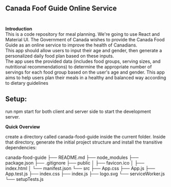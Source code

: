 **Canada Foof Guide Online Service**  <br><br>
---

**Introduction**  
This is a code repository for meal planning. 
We're going to use React and Material UI.
The Government of Canada wishes to provide the Canada Food Guide as an online service to improve the health of Canadians.  
This app should allow users to input their age and gender, then generate a personalized daily food plan based on these inputs.  
The app uses the provided data (includes food groups, serving sizes, and nutritional recommendations) to determine the appropriate number of servings for each food group based on the user's age and gender.
This app aims to help users plan their meals in a healthy and balanced way according to dietary guidelines



**Setup:**  
---
run npm start for both client and server side to start the development server.


**Quick Overview**

create a directory called canada-food-guide inside the current folder.
Inside that directory, generate the initial project structure and install the transitive dependencies:

canada-food-guide
├── README.md
├── node_modules
├── package.json
├── .gitignore
├── public
│   ├── favicon.ico
│   ├── index.html
│   └── manifest.json
└── src
    ├── App.css
    ├── App.js
    ├── App.test.js
    ├── index.css
    ├── index.js
    ├── logo.svg
    └── serviceWorker.js
    └── setupTests.js


    
